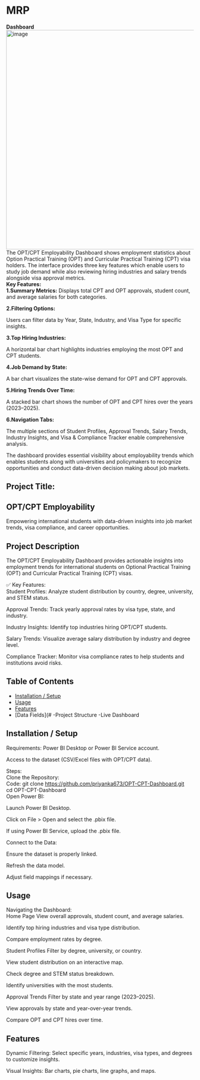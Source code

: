 # MRP
**Dashboard**
<br>
<img width="590" alt="image" src="https://github.com/user-attachments/assets/2055082c-6364-4e99-86b2-ebef95717fba" />
<br>
The OPT/CPT Employability Dashboard shows employment statistics about Option Practical Training (OPT) and Curricular Practical Training (CPT) visa holders. The interface provides three key features which enable users to study job demand while also reviewing hiring industries and salary trends alongside visa approval metrics. 
<br>
**Key Features:**
<br>
**1.Summary Metrics:**
Displays total CPT and OPT approvals, student count, and average salaries for both categories.

**2.Filtering Options:**

Users can filter data by Year, State, Industry, and Visa Type for specific insights.

**3.Top Hiring Industries:**

A horizontal bar chart highlights industries employing the most OPT and CPT students.

**4.Job Demand by State:**

A bar chart visualizes the state-wise demand for OPT and CPT approvals.

**5.Hiring Trends Over Time:**

A stacked bar chart shows the number of OPT and CPT hires over the years (2023–2025).

**6.Navigation Tabs:**

The multiple sections of Student Profiles, Approval Trends, Salary Trends, Industry Insights, and Visa & Compliance Tracker enable comprehensive analysis.

The dashboard provides essential visibility about employability trends which enables students along with universities and policymakers to recognize opportunities and conduct data-driven decision making about job markets.
<br>

## Project Title:
## OPT/CPT Employability
Empowering international students with data-driven insights into job market trends, visa compliance, and career opportunities.
## Project Description
The OPT/CPT Employability Dashboard provides actionable insights into employment trends for international students on Optional Practical Training (OPT) and Curricular Practical Training (CPT) visas.

✅ Key Features:<br>
Student Profiles: Analyze student distribution by country, degree, university, and STEM status.

Approval Trends: Track yearly approval rates by visa type, state, and industry.

Industry Insights: Identify top industries hiring OPT/CPT students.

Salary Trends: Visualize average salary distribution by industry and degree level.

Compliance Tracker: Monitor visa compliance rates to help students and institutions avoid risks.


## Table of Contents
- [Installation / Setup](#installation--setup)
- [Usage](#usage)
- [Features](#features)
- [Data Fields](#
-Project Structure
-Live Dashboard
## Installation / Setup
Requirements:
Power BI Desktop or Power BI Service account.

Access to the dataset (CSV/Excel files with OPT/CPT data).

Steps:<br>
Clone the Repository:<br>
Code:
git clone https://github.com/priyanka673/OPT-CPT-Dashboard.git  
cd OPT-CPT-Dashboard  
Open Power BI:

Launch Power BI Desktop.

Click on File > Open and select the .pbix file.

If using Power BI Service, upload the .pbix file.

Connect to the Data:

Ensure the dataset is properly linked.

Refresh the data model.

Adjust field mappings if necessary.

## Usage
Navigating the Dashboard:<br>
Home Page
View overall approvals, student count, and average salaries.

Identify top hiring industries and visa type distribution.

Compare employment rates by degree.

Student Profiles
Filter by degree, university, or country.

View student distribution on an interactive map.

Check degree and STEM status breakdown.

Identify universities with the most students.

Approval Trends
Filter by state and year range (2023–2025).

View approvals by state and year-over-year trends.

Compare OPT and CPT hires over time.


## Features
Dynamic Filtering: 
Select specific years, industries, visa types, and degrees to customize insights.

Visual Insights:
Bar charts, pie charts, line graphs, and maps.
